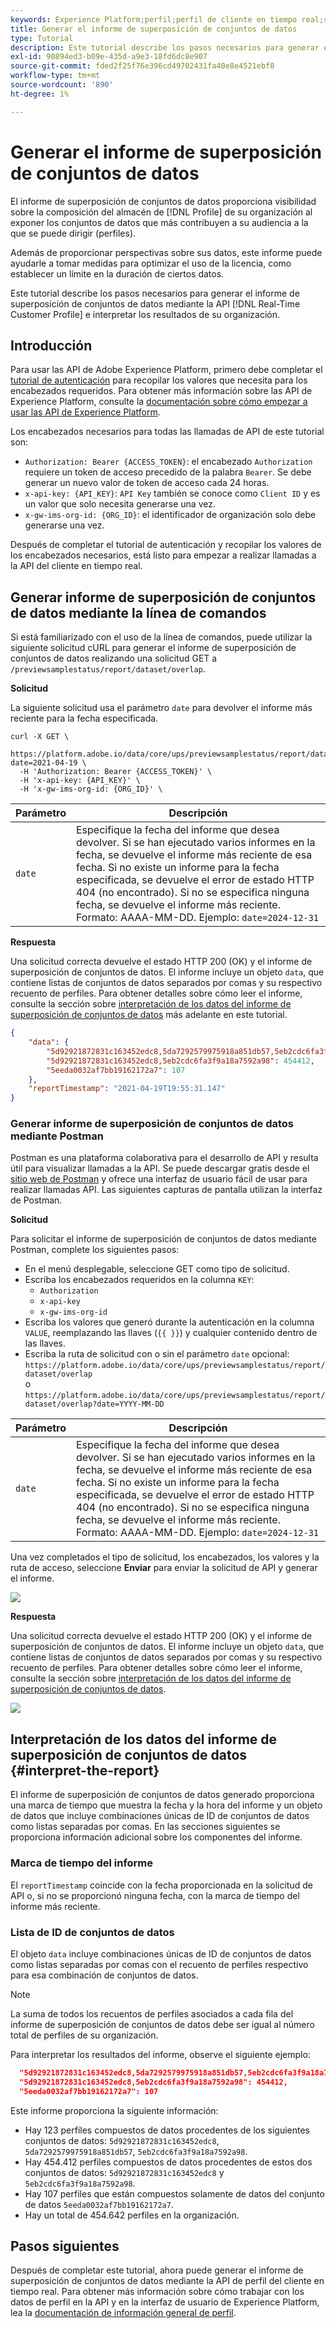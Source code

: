 ```yaml
---
keywords: Experience Platform;perfil;perfil de cliente en tiempo real;solución de problemas;API;informes;informe de superposición de conjuntos de datos;datos de perfil
title: Generar el informe de superposición de conjuntos de datos
type: Tutorial
description: Este tutorial describe los pasos necesarios para generar el informe de superposición de conjuntos de datos mediante la API de perfil del cliente en tiempo real.
exl-id: 90894ed3-b09e-435d-a9e3-18fd6dc8e907
source-git-commit: fded2f25f76e396cd49702431fa40e8e4521ebf8
workflow-type: tm+mt
source-wordcount: '890'
ht-degree: 1%

---
```


# Generar el informe de superposición de conjuntos de datos

El informe de superposición de conjuntos de datos proporciona visibilidad sobre la composición del almacén de [!DNL Profile] de su organización al exponer los conjuntos de datos que más contribuyen a su audiencia a la que se puede dirigir (perfiles).

Además de proporcionar perspectivas sobre sus datos, este informe puede ayudarle a tomar medidas para optimizar el uso de la licencia, como establecer un límite en la duración de ciertos datos.

Este tutorial describe los pasos necesarios para generar el informe de superposición de conjuntos de datos mediante la API [!DNL Real-Time Customer Profile] e interpretar los resultados de su organización.

## Introducción

Para usar las API de Adobe Experience Platform, primero debe completar el [tutorial de autenticación](https://www.adobe.com/go/platform-api-authentication-en) para recopilar los valores que necesita para los encabezados requeridos. Para obtener más información sobre las API de Experience Platform, consulte la [documentación sobre cómo empezar a usar las API de Experience Platform](../../landing/api-guide.md).

Los encabezados necesarios para todas las llamadas de API de este tutorial son:

* `Authorization: Bearer {ACCESS_TOKEN}`: el encabezado `Authorization` requiere un token de acceso precedido de la palabra `Bearer`. Se debe generar un nuevo valor de token de acceso cada 24 horas.
* `x-api-key: {API_KEY}`: `API Key` también se conoce como `Client ID` y es un valor que solo necesita generarse una vez.
* `x-gw-ims-org-id: {ORG_ID}`: el identificador de organización solo debe generarse una vez.

Después de completar el tutorial de autenticación y recopilar los valores de los encabezados necesarios, está listo para empezar a realizar llamadas a la API del cliente en tiempo real.

## Generar informe de superposición de conjuntos de datos mediante la línea de comandos

Si está familiarizado con el uso de la línea de comandos, puede utilizar la siguiente solicitud cURL para generar el informe de superposición de conjuntos de datos realizando una solicitud GET a `/previewsamplestatus/report/dataset/overlap`.

**Solicitud**

La siguiente solicitud usa el parámetro `date` para devolver el informe más reciente para la fecha especificada.

```shell
curl -X GET \
  https://platform.adobe.io/data/core/ups/previewsamplestatus/report/dataset/overlap?date=2021-04-19 \
  -H 'Authorization: Bearer {ACCESS_TOKEN}' \
  -H 'x-api-key: {API_KEY}' \
  -H 'x-gw-ims-org-id: {ORG_ID}' \
```

| Parámetro | Descripción |
|---|---|
| `date` | Especifique la fecha del informe que desea devolver. Si se han ejecutado varios informes en la fecha, se devuelve el informe más reciente de esa fecha. Si no existe un informe para la fecha especificada, se devuelve el error de estado HTTP 404 (no encontrado). Si no se especifica ninguna fecha, se devuelve el informe más reciente. Formato: AAAA-MM-DD. Ejemplo: `date=2024-12-31` |

**Respuesta**

Una solicitud correcta devuelve el estado HTTP 200 (OK) y el informe de superposición de conjuntos de datos. El informe incluye un objeto `data`, que contiene listas de conjuntos de datos separados por comas y su respectivo recuento de perfiles. Para obtener detalles sobre cómo leer el informe, consulte la sección sobre [interpretación de los datos del informe de superposición de conjuntos de datos](#interpret-the-report) más adelante en este tutorial.

```json
{
    "data": {
        "5d92921872831c163452edc8,5da7292579975918a851db57,5eb2cdc6fa3f9a18a7592a98": 123,
        "5d92921872831c163452edc8,5eb2cdc6fa3f9a18a7592a98": 454412,
        "5eeda0032af7bb19162172a7": 107
    },
    "reportTimestamp": "2021-04-19T19:55:31.147"
}
```

### Generar informe de superposición de conjuntos de datos mediante Postman

Postman es una plataforma colaborativa para el desarrollo de API y resulta útil para visualizar llamadas a la API. Se puede descargar gratis desde el [sitio web de Postman](https://www.postman.com) y ofrece una interfaz de usuario fácil de usar para realizar llamadas API. Las siguientes capturas de pantalla utilizan la interfaz de Postman.

**Solicitud**

Para solicitar el informe de superposición de conjuntos de datos mediante Postman, complete los siguientes pasos:

* En el menú desplegable, seleccione GET como tipo de solicitud.
* Escriba los encabezados requeridos en la columna `KEY`:
   * `Authorization`
   * `x-api-key`
   * `x-gw-ims-org-id`
* Escriba los valores que generó durante la autenticación en la columna `VALUE`, reemplazando las llaves (`{{ }}`) y cualquier contenido dentro de las llaves.
* Escriba la ruta de solicitud con o sin el parámetro `date` opcional:
  `https://platform.adobe.io/data/core/ups/previewsamplestatus/report/dataset/overlap`\
  o
  `https://platform.adobe.io/data/core/ups/previewsamplestatus/report/dataset/overlap?date=YYYY-MM-DD`

| Parámetro | Descripción |
|---|---|
| `date` | Especifique la fecha del informe que desea devolver. Si se han ejecutado varios informes en la fecha, se devuelve el informe más reciente de esa fecha. Si no existe un informe para la fecha especificada, se devuelve el error de estado HTTP 404 (no encontrado). Si no se especifica ninguna fecha, se devuelve el informe más reciente. <br/>Formato: AAAA-MM-DD. Ejemplo: `date=2024-12-31` |

Una vez completados el tipo de solicitud, los encabezados, los valores y la ruta de acceso, seleccione **Enviar** para enviar la solicitud de API y generar el informe.

![](../images/dataset-overlap-report/postman-request.png)

**Respuesta**

Una solicitud correcta devuelve el estado HTTP 200 (OK) y el informe de superposición de conjuntos de datos. El informe incluye un objeto `data`, que contiene listas de conjuntos de datos separados por comas y su respectivo recuento de perfiles. Para obtener detalles sobre cómo leer el informe, consulte la sección sobre [interpretación de los datos del informe de superposición de conjuntos de datos](#interpret-the-report).

![](../images/dataset-overlap-report/postman-response.png)

## Interpretación de los datos del informe de superposición de conjuntos de datos {#interpret-the-report}

El informe de superposición de conjuntos de datos generado proporciona una marca de tiempo que muestra la fecha y la hora del informe y un objeto de datos que incluye combinaciones únicas de ID de conjuntos de datos como listas separadas por comas. En las secciones siguientes se proporciona información adicional sobre los componentes del informe.

### Marca de tiempo del informe

El `reportTimestamp` coincide con la fecha proporcionada en la solicitud de API o, si no se proporcionó ninguna fecha, con la marca de tiempo del informe más reciente.

### Lista de ID de conjuntos de datos

El objeto `data` incluye combinaciones únicas de ID de conjuntos de datos como listas separadas por comas con el recuento de perfiles respectivo para esa combinación de conjuntos de datos.

>[!NOTE]
>
>La suma de todos los recuentos de perfiles asociados a cada fila del informe de superposición de conjuntos de datos debe ser igual al número total de perfiles de su organización.

Para interpretar los resultados del informe, observe el siguiente ejemplo:

```json
  "5d92921872831c163452edc8,5da7292579975918a851db57,5eb2cdc6fa3f9a18a7592a98": 123,
  "5d92921872831c163452edc8,5eb2cdc6fa3f9a18a7592a98": 454412,
  "5eeda0032af7bb19162172a7": 107
```

Este informe proporciona la siguiente información:

* Hay 123 perfiles compuestos de datos procedentes de los siguientes conjuntos de datos: `5d92921872831c163452edc8`, `5da7292579975918a851db57`, `5eb2cdc6fa3f9a18a7592a98`.
* Hay 454.412 perfiles compuestos de datos procedentes de estos dos conjuntos de datos: `5d92921872831c163452edc8` y `5eb2cdc6fa3f9a18a7592a98`.
* Hay 107 perfiles que están compuestos solamente de datos del conjunto de datos `5eeda0032af7bb19162172a7`.
* Hay un total de 454.642 perfiles en la organización.

## Pasos siguientes

Después de completar este tutorial, ahora puede generar el informe de superposición de conjuntos de datos mediante la API de perfil del cliente en tiempo real. Para obtener más información sobre cómo trabajar con los datos de perfil en la API y en la interfaz de usuario de Experience Platform, lea la [documentación de información general de perfil](../home.md).
